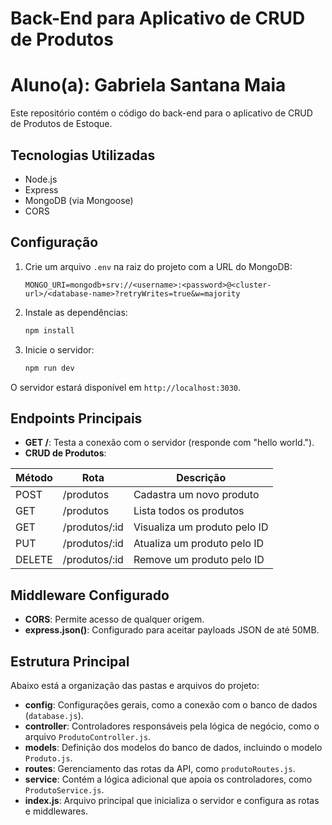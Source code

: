 # Back-End para Aplicativo de CRUD de Produtos

# Aluno(a): Gabriela Santana Maia

Este repositório contém o código do back-end para o aplicativo de CRUD de Produtos de Estoque.

## Tecnologias Utilizadas

- Node.js
- Express
- MongoDB (via Mongoose)
- CORS

## Configuração

1. Crie um arquivo `.env` na raiz do projeto com a URL do MongoDB:
   ```
   MONGO_URI=mongodb+srv://<username>:<password>@<cluster-url>/<database-name>?retryWrites=true&w=majority
   ```

2. Instale as dependências:
   ```bash
   npm install
   ```

3. Inicie o servidor:
   ```bash
   npm run dev
   ```

O servidor estará disponível em `http://localhost:3030`.

## Endpoints Principais

- **GET /**: Testa a conexão com o servidor (responde com "hello world.").
- **CRUD de Produtos**:

| Método | Rota            | Descrição                      |
|--------|-----------------|--------------------------------|
| POST   | /produtos       | Cadastra um novo produto       |
| GET    | /produtos       | Lista todos os produtos        |
| GET    | /produtos/:id   | Visualiza um produto pelo ID   |
| PUT    | /produtos/:id   | Atualiza um produto pelo ID    |
| DELETE | /produtos/:id   | Remove um produto pelo ID      |

## Middleware Configurado

- **CORS**: Permite acesso de qualquer origem.
- **express.json()**: Configurado para aceitar payloads JSON de até 50MB.

## Estrutura Principal

Abaixo está a organização das pastas e arquivos do projeto:

- **config**: Configurações gerais, como a conexão com o banco de dados (`database.js`).
- **controller**: Controladores responsáveis pela lógica de negócio, como o arquivo `ProdutoController.js`.
- **models**: Definição dos modelos do banco de dados, incluindo o modelo `Produto.js`.
- **routes**: Gerenciamento das rotas da API, como `produtoRoutes.js`.
- **service**: Contém a lógica adicional que apoia os controladores, como `ProdutoService.js`.
- **index.js**: Arquivo principal que inicializa o servidor e configura as rotas e middlewares.


